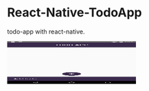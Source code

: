 # React-Native-TodoApp
todo-app with react-native.

<section data-markdown>
  <img src="./screenshots/Screenshot_1.png" width="300px" height="100px"/>
</section>



